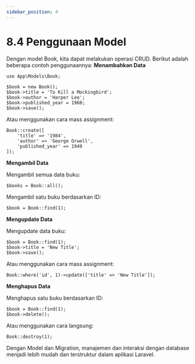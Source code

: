 ```yaml
---
sidebar_position: 4
---
```


# 8.4 Penggunaan Model

Dengan model Book, kita dapat melakukan operasi CRUD. Berikut adalah beberapa contoh penggunaannya:
**Menambahkan Data**
```
use App\Models\Book;

$book = new Book();
$book->title = 'To Kill a Mockingbird';
$book->author = 'Harper Lee';
$book->published_year = 1960;
$book->save();
```
Atau menggunakan cara mass assignment:
```
Book::create([
    'title' => '1984',
    'author' => 'George Orwell',
    'published_year' => 1949
]);
```

**Mengambil Data**

Mengambil semua data buku:
```
$books = Book::all();
```

Mengambil satu buku berdasarkan ID:
```
$book = Book::find(1);
```

**Mengupdate Data**

Mengupdate data buku:
```
$book = Book::find(1);
$book->title = 'New Title';
$book->save();
```
Atau menggunakan cara mass assignment:
```
Book::where('id', 1)->update(['title' => 'New Title']);
```


**Menghapus Data**

Menghapus satu buku berdasarkan ID:
```
$book = Book::find(1);
$book->delete();
```

Atau menggunakan cara langsung:
```
Book::destroy(1);
```
Dengan Model dan Migration, manajemen dan interaksi dengan database menjadi lebih mudah dan terstruktur dalam aplikasi Laravel.
